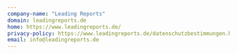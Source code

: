```yaml
---
company-name: "Leading Reports"
domain: leadingreports.de
home: https://www.leadingreports.de/
privacy-policy: https://www.leadingreports.de/datenschutzbestimmungen.html
email: info@leadingreports.de
---
```




